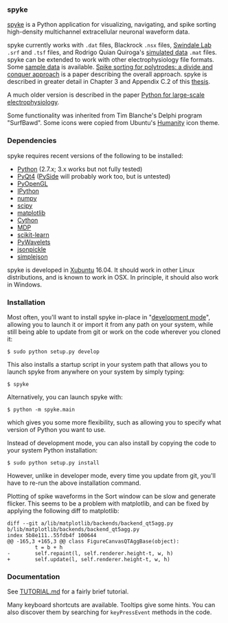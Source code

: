 ### spyke

[spyke](http://spyke.github.io) is a Python application for visualizing, navigating, and spike
sorting high-density multichannel extracellular neuronal waveform data.

spyke currently works with `.dat` files, Blackrock `.nsx` files, [Swindale
Lab](http://swindale.ecc.ubc.ca) `.srf` and `.tsf` files, and Rodrigo Quian Quiroga's
[simulated data](http://www.vis.caltech.edu/~rodri/Wave_clus/Simulator.zip) `.mat` files.
spyke can be extended to work with other electrophysiology file formats. Some [sample
data](http://swindale.ecc.ubc.ca/spyke) is available. [Spike sorting for polytrodes: a divide
and conquer approach](http://dx.doi.org/10.3389/fnsys.2014.00006) is a paper describing the
overall approach. spyke is described in greater detail in Chapter 3 and Appendix C.2 of this
[thesis](http://mspacek.github.io/mspacek_thesis.pdf).

A much older version is described in the paper
[Python for large-scale electrophysiology](http://www.frontiersin.org/Neuroinformatics/10.3389/neuro.11.009.2008/abstract).

Some functionality was inherited from Tim Blanche's Delphi program "SurfBawd". Some icons were
copied from Ubuntu's [Humanity](http://launchpad.net/humanity) icon theme.

### Dependencies

spyke requires recent versions of the following to be installed:

* [Python](http://python.org) (2.7.x; 3.x works but not fully tested)
* [PyQt4](http://www.riverbankcomputing.co.uk/software/pyqt)
  ([PySide](http://pyside.org) will probably work too, but is untested)
* [PyOpenGL](http://pyopengl.sourceforge.net)
* [IPython](http://ipython.org)
* [numpy](http://numpy.org)
* [scipy](http://scipy.org)
* [matplotlib](http://matplotlib.org)
* [Cython](http://cython.org)
* [MDP](http://mdp-toolkit.sourceforge.net)
* [scikit-learn](http://scikit-learn.org)
* [PyWavelets](http://www.pybytes.com/pywavelets)
* [jsonpickle](https://github.com/jsonpickle/jsonpickle)
* [simplejson](https://github.com/simplejson/simplejson)

spyke is developed in [Xubuntu](http://xubuntu.org) 16.04. It should work in other Linux
distributions, and is known to work in OSX. In principle, it should also work in Windows.

### Installation

Most often, you'll want to install spyke in-place in "[development
mode](http://setuptools.readthedocs.io/en/latest/setuptools.html#development-mode)", allowing
you to launch it or import it from any path on your system, while still being able to update
from git or work on the code wherever you cloned it:

```
$ sudo python setup.py develop
```

This also installs a startup script in your system path that allows you to launch spyke from
anywhere on your system by simply typing:

```
$ spyke
```

Alternatively, you can launch spyke with:

```
$ python -m spyke.main
```

which gives you some more flexibility, such as allowing you to specify what version of Python
you want to use.

Instead of development mode, you can also install by copying the code to your system Python
installation:

```
$ sudo python setup.py install
```

However, unlike in developer mode, every time you update from git, you'll have to re-run the
above installation command.

Plotting of spike waveforms in the Sort window can be slow and generate flicker. This seems to
be a problem with matplotlib, and can be fixed by applying the following diff to matplotlib:

```
diff --git a/lib/matplotlib/backends/backend_qt5agg.py b/lib/matplotlib/backends/backend_qt5agg.py
index 5b8e111..55fdb4f 100644
@@ -165,3 +165,3 @@ class FigureCanvasQTAggBase(object):
         t = b + h
-        self.repaint(l, self.renderer.height-t, w, h)
+        self.update(l, self.renderer.height-t, w, h)

```

### Documentation

See [TUTORIAL.md](TUTORIAL.md) for a fairly brief tutorial.

Many keyboard shortcuts are available. Tooltips give some hints. You can also discover them by
searching for `keyPressEvent` methods in the code.
